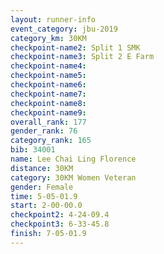 ```yaml
---
layout: runner-info 
event_category: jbu-2019 
category_km: 30KM 
checkpoint-name2: Split 1 SMK 
checkpoint-name3: Split 2 E Farm 
checkpoint-name4: 
checkpoint-name5: 
checkpoint-name6: 
checkpoint-name7: 
checkpoint-name8: 
checkpoint-name9: 
overall_rank: 177
gender_rank: 76
category_rank: 165
bib: 34001
name: Lee Chai Ling Florence
distance: 30KM
category: 30KM Women Veteran
gender: Female
time: 5-05-01.9
start: 2-00-00.0
checkpoint2: 4-24-09.4
checkpoint3: 6-33-45.8
finish: 7-05-01.9
---
```

